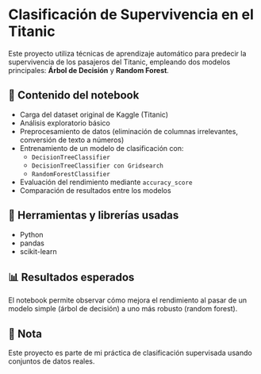 # Clasificación de Supervivencia en el Titanic 

Este proyecto utiliza técnicas de aprendizaje automático para predecir la supervivencia de los pasajeros del Titanic, empleando dos modelos principales: **Árbol de Decisión** y **Random Forest**.

## 📁 Contenido del notebook

- Carga del dataset original de Kaggle (Titanic)
- Análisis exploratorio básico
- Preprocesamiento de datos (eliminación de columnas irrelevantes, conversión de texto a números)
- Entrenamiento de un modelo de clasificación con:
  - `DecisionTreeClassifier`
  - `DecisionTreeClassifier con Gridsearch`
  - `RandomForestClassifier`
- Evaluación del rendimiento mediante `accuracy_score`
- Comparación de resultados entre los modelos

## 🧠 Herramientas y librerías usadas

- Python
- pandas
- scikit-learn

## 📊 Resultados esperados

El notebook permite observar cómo mejora el rendimiento al pasar de un modelo simple (árbol de decisión) a uno más robusto (random forest).

## 📌 Nota

Este proyecto es parte de mi práctica de clasificación supervisada usando conjuntos de datos reales.

